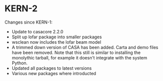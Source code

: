 # KERN-2

Changes since KERN-1:

* Update to casacore 2.2.0
* Split up lofar package into smaller packages
* wsclean now includes the lofar beam model
* A trimmed down version of CASA has been added. Carta and demo files
  have been removed. Note that this still is similar to installing the
  monolythic tarball, for example it doesn't integrate with the system
  Python.
* Updated all packages to latest versions
* Various new packages where introducted
